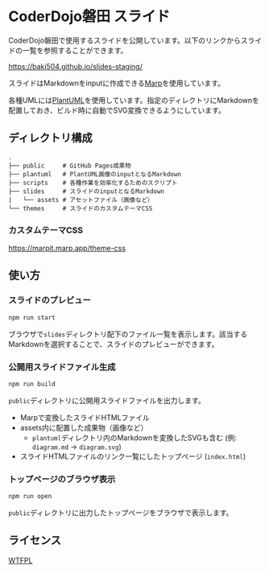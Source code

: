 # CoderDojo磐田 スライド

CoderDojo磐田で使用するスライドを公開しています。以下のリンクからスライドの一覧を参照することができます。

https://baki504.github.io/slides-staging/

スライドはMarkdownをinputに作成できる[Marp](https://marp.app/)を使用しています。

各種UMLには[PlantUML](https://plantuml.com/)を使用しています。指定のディレクトリにMarkdownを配置しておき、ビルド時に自動でSVG変換できるようにしています。

## ディレクトリ構成

```
.
├── public     # GitHub Pages成果物
├── plantuml   # PlantUML画像のinputとなるMarkdown
├── scripts    # 各種作業を効率化するためのスクリプト
├── slides     # スライドのinputとなるMarkdown
|   └── assets # アセットファイル（画像など）
└── themes     # スライドのカスタムテーマCSS
```

### カスタムテーマCSS

https://marpit.marp.app/theme-css

## 使い方

### スライドのプレビュー

```sh
npm run start
```

ブラウザで`slides`ディレクトリ配下のファイル一覧を表示します。該当するMarkdownを選択することで、スライドのプレビューができます。
 

### 公開用スライドファイル生成

```sh
npm run build
```

`public`ディレクトリに公開用スライドファイルを出力します。

- Marpで変換したスライドHTMLファイル
- assets内に配置した成果物（画像など）
  - `plantuml`ディレクトリ内のMarkdownを変換したSVGも含む (例: `diagram.md` -> `diagram.svg`)
- スライドHTMLファイルのリンク一覧にしたトップページ (`index.html`)

### トップページのブラウザ表示

```sh
npm run open
```

`public`ディレクトリに出力したトップページをブラウザで表示します。

## ライセンス

[WTFPL](/LICENSE)
